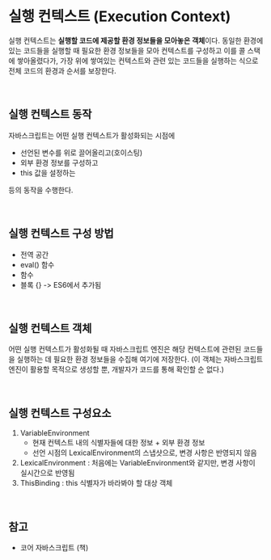 # 실행 컨텍스트 (Execution Context)
실행 컨텍스트는 **실행할 코드에 제공할 환경 정보들을 모아놓은 객체**이다.
동일한 환경에 있는 코드들을 실행할 때 필요한 환경 정보들을 모아 컨텍스트를 구성하고 이를 콜 스택에 쌓아올렸다가, 가장 위에 쌓여있는 컨텍스트와 관련 있는 코드들을 실행하는 식으로 전체 코드의 환경과 순서를 보장한다.

<br>

## 실행 컨텍스트 동작
자바스크립트는 어떤 실행 컨텍스트가 활성화되는 시점에
- 선언된 변수를 위로 끌어올리고(호이스팅)
- 외부 환경 정보를 구성하고
- this 값을 설정하는 

등의 동작을 수행한다.

<br>

## 실행 컨텍스트 구성 방법
- 전역 공간
- eval() 함수
- 함수
- 블록 {} -> ES6에서 추가됨

<br>

## 실행 컨텍스트 객체
어떤 실행 컨텍스트가 활성화될 때 자바스크립트 엔진은 해당 컨텍스트에 관련된 코드들을 실행하는 데 필요한 환경 정보들을 수집해 여기에 저장한다. (이 객체는 자바스크립트 엔진이 활용할 목적으로 생성할 뿐, 개발자가 코드를 통해 확인할 순 없다.)

<br>

## 실행 컨텍스트 구성요소
1. VariableEnvironment
   - 현재 컨텍스트 내의 식별자들에 대한 정보 + 외부 환경 정보
   - 선언 시점의 LexicalEnvironment의 스냅샷으로, 변경 사항은 반영되지 않음
2. LexicalEnvironment : 처음에는 VariableEnvironment와 같지만, 변경 사항이 실시간으로 반영됨
3. ThisBinding : this 식별자가 바라봐야 할 대상 객체

<br>

## 참고
- 코어 자바스크립트 (책)